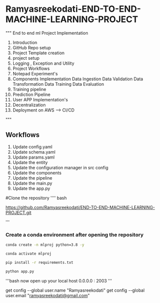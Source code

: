 # Ramyasreekodati-END-TO-END-MACHINE-LEARNING-PROJECT

""" 
End to end ml Project Implementation
1. Introduction
2. GitHub Repo setup
3. Project Template creation
4. project setup
5. Logging , Exception and Utility
6. Project Workflows
7. Notepad Experiment's
8. Components Implementation
	Data Ingestion
	Data Validation
	Data Transformation
	Data Training
	Data Evaluation
9.  Training pipeline
10. Prediction Pipeline
11. User APP Implementation's
12. Decentralization
13. Deployment on AWS --> CI/CD

"""

## Workflows

1. Update config.yaml
2. Update schema.yaml
3. Update params.yaml
4. Update the entity
5. Update the configuration manager in src config
6. Update the components
7. Update the pipeline 
8. Update the main.py
9. Update the app.py

#Clone the repository
''''
bash

https://github.com/Ramyasreekodati/END-TO-END-MACHINE-LEARNING-PROJECT.git

'''

### Create a conda environment after opening the repository

```bash
conda create -n mlproj python=3.8 -y
```

```bash
conda activate mlproj
```

```bash
pip install -r requirements.txt
```

```bash
python app.py
```
'''bash
now open up your local host 0.0.0.0 : 2003
'''


get config --global user.name "Ramyasreekodati"
get config --global user.email "ramyasreekodati@gmail.com"
